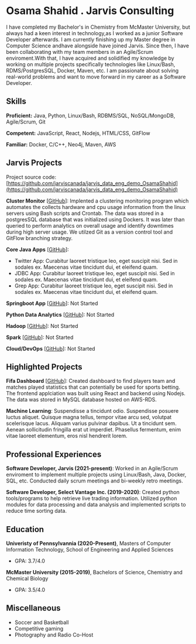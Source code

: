 # Osama Shahid . Jarvis Consulting

I have completed my Bachelor's in Chemistry from McMaster University, but always had a keen interest in technology,as I worked as a junior Software Developer afterwards. I am currently finishing up my Master degree in Computer Science andhave alongside have joined Jarvis. Since then, I have been collaborating with my team members in an Agile/Scrum enviroment.With that, I have acquired and solidified my knowledge by working on multiple projects specifically technologies like Linux/Bash, RDMS/PostgresSQL, Docker, Maven, etc. I am passionate about solving real-world problems and want to move forward in my career as a Software Developer.

## Skills

**Proficient:** Java, Python, Linux/Bash, RDBMS/SQL, NoSQL/MongoDB, Agile/Scrum, Git

**Competent:** JavaScript, React, Nodejs, HTML/CSS, GitFlow

**Familiar:** Docker, C/C++, Neo4j, Maven, AWS

## Jarvis Projects

Project source code: [https://github.com/jarviscanada/jarvis_data_eng_demo_OsamaShahid](https://github.com/jarviscanada/jarvis_data_eng_demo_OsamaShahid)


**Cluster Monitor** [[GitHub](https://github.com/jarviscanada/jarvis_data_eng_demo_OsamaShahid/tree/master/linux_sql)]: Implented a clustering monitoring program which automates the collects hardware and cpu usage information from the linux servers using Bash scripts and Crontab. The data was stored in a postgresSQL database that was initialized using Dockers. It was later than queried to perform analytics on overall usage and identify downtimes during high server usage. We utilzed Git as a version control tool and GitFlow branching strategy.

**Core Java Apps** [[GitHub](https://github.com/jarviscanada/jarvis_data_eng_demo_OsamaShahid/tree/master/core_java)]:
      
  - Twitter App: Curabitur laoreet tristique leo, eget suscipit nisi. Sed in sodales ex. Maecenas vitae tincidunt dui, et eleifend quam.
  - JDBC App: Curabitur laoreet tristique leo, eget suscipit nisi. Sed in sodales ex. Maecenas vitae tincidunt dui, et eleifend quam.
  - Grep App: Curabitur laoreet tristique leo, eget suscipit nisi. Sed in sodales ex. Maecenas vitae tincidunt dui, et eleifend quam.

**Springboot App** [[GitHub](https://github.com/jarviscanada/jarvis_data_eng_demo_OsamaShahid/tree/master/springboot)]: Not Started

**Python Data Analytics** [[GitHub](https://github.com/jarviscanada/jarvis_data_eng_demo_OsamaShahid/tree/master/python_data_anlytics)]: Not Started

**Hadoop** [[GitHub](https://github.com/jarviscanada/jarvis_data_eng_demo_OsamaShahid/tree/master/hadoop)]: Not Started

**Spark** [[GitHub](https://github.com/jarviscanada/jarvis_data_eng_demo_OsamaShahid/tree/master/spark)]: Not Started

**Cloud/DevOps** [[GitHub](https://github.com/jarviscanada/jarvis_data_eng_demo_OsamaShahid/tree/master/cloud_devops)]: Not Started


## Highlighted Projects
**Fifa Dashboard** [[GitHub](https://github.com/jarviscanada/jarvis_profile_builder)]: Created dashboard to find players team and matches played statistics that can potentially be used for sports betting. The frontend applciation was built using React and backend using Nodejs. The data was stored in MySQL database hosted on AWS-RDS.

**Machine Learning**: Suspendisse a tincidunt odio. Suspendisse posuere luctus aliquet. Quisque magna tellus, tempor vitae arcu sed, volutpat scelerisque lacus. Aliquam varius pulvinar dapibus. Ut a tincidunt sem. Aenean sollicitudin fringilla erat ut imperdiet. Phasellus fermentum, enim vitae laoreet elementum, eros nisl hendrerit lorem.


## Professional Experiences

**Software Developer, Jarvis (2021-present)**: Worked in an Agile/Scrum enviroment to implement multiple projects using Linux/Bash, Java, Docker, SQL, etc. Conducted daily scrum meetings and bi-weekly retro meetings.

**Software Developer, Select Vantage Inc. (2019-2020)**:  Created python tools/programs to help retrieve live trading information. Utilized python modules for data processing and data analysis and implemented scripts to reduce time sorting data.


## Education
**Univeristy of Pennsylvannia (2020-Present)**, Masters of Computer Information Technology, School of Engineering and Applied Sciences
- GPA: 3.7/4.0

**McMaster University (2015-2019)**, Bachelors of Science, Chemistry and Chemical Biology
- GPA: 3.5/4.0


## Miscellaneous
- Soccer and Basketball
- Competitive gaming
- Photography and Radio Co-Host